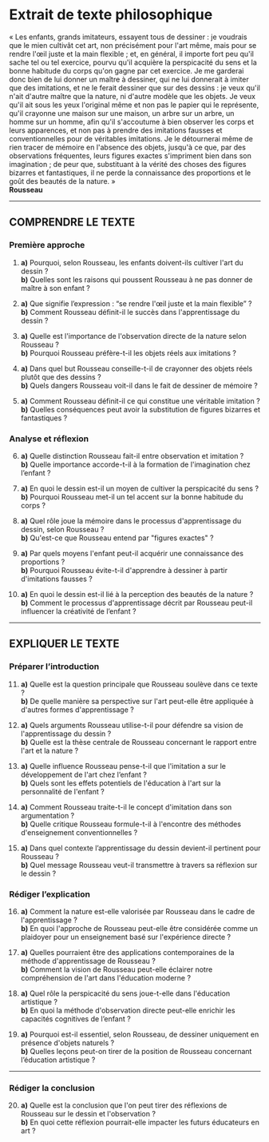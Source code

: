 # Extrait de texte philosophique

« Les enfants, grands imitateurs, essayent tous de dessiner : je voudrais que le mien cultivât cet art, non précisément pour l'art même, mais pour se rendre l'œil juste et la main flexible ; et, en général, il importe fort peu qu'il sache tel ou tel exercice, pourvu qu'il acquière la perspicacité du sens et la bonne habitude du corps qu'on gagne par cet exercice. Je me garderai donc bien de lui donner un maître à dessiner, qui ne lui donnerait à imiter que des imitations, et ne le ferait dessiner que sur des dessins : je veux qu'il n'ait d'autre maître que la nature, ni d'autre modèle que les objets. Je veux qu'il ait sous les yeux l'original même et non pas le papier qui le représente, qu'il crayonne une maison sur une maison, un arbre sur un arbre, un homme sur un homme, afin qu'il s'accoutume à bien observer les corps et leurs apparences, et non pas à prendre des imitations fausses et conventionnelles pour de véritables imitations. Je le détournerai même de rien tracer de mémoire en l'absence des objets, jusqu'à ce que, par des observations fréquentes, leurs figures exactes s'impriment bien dans son imagination ; de peur que, substituant à la vérité des choses des figures bizarres et fantastiques, il ne perde la connaissance des proportions et le goût des beautés de la nature. »  
**Rousseau**

---

## COMPRENDRE LE TEXTE

### Première approche

1. **a)** Pourquoi, selon Rousseau, les enfants doivent-ils cultiver l'art du dessin ?  
   **b)** Quelles sont les raisons qui poussent Rousseau à ne pas donner de maître à son enfant ?

2. **a)** Que signifie l’expression : “se rendre l'œil juste et la main flexible” ?  
   **b)** Comment Rousseau définit-il le succès dans l'apprentissage du dessin ?

3. **a)** Quelle est l'importance de l'observation directe de la nature selon Rousseau ?  
   **b)** Pourquoi Rousseau préfère-t-il les objets réels aux imitations ?

4. **a)** Dans quel but Rousseau conseille-t-il de crayonner des objets réels plutôt que des dessins ?  
   **b)** Quels dangers Rousseau voit-il dans le fait de dessiner de mémoire ?

5. **a)** Comment Rousseau définit-il ce qui constitue une véritable imitation ?  
   **b)** Quelles conséquences peut avoir la substitution de figures bizarres et fantastiques ?

### Analyse et réflexion

6. **a)** Quelle distinction Rousseau fait-il entre observation et imitation ?  
   **b)** Quelle importance accorde-t-il à la formation de l'imagination chez l’enfant ?

7. **a)** En quoi le dessin est-il un moyen de cultiver la perspicacité du sens ?  
   **b)** Pourquoi Rousseau met-il un tel accent sur la bonne habitude du corps ?

8. **a)** Quel rôle joue la mémoire dans le processus d'apprentissage du dessin, selon Rousseau ?  
   **b)** Qu'est-ce que Rousseau entend par "figures exactes" ?

9. **a)** Par quels moyens l'enfant peut-il acquérir une connaissance des proportions ?  
   **b)** Pourquoi Rousseau évite-t-il d'apprendre à dessiner à partir d'imitations fausses ?

10. **a)** En quoi le dessin est-il lié à la perception des beautés de la nature ?  
    **b)** Comment le processus d'apprentissage décrit par Rousseau peut-il influencer la créativité de l’enfant ?

---

## EXPLIQUER LE TEXTE

### Préparer l’introduction

11. **a)** Quelle est la question principale que Rousseau soulève dans ce texte ?  
    **b)** De quelle manière sa perspective sur l'art peut-elle être appliquée à d'autres formes d'apprentissage ?

12. **a)** Quels arguments Rousseau utilise-t-il pour défendre sa vision de l'apprentissage du dessin ?  
    **b)** Quelle est la thèse centrale de Rousseau concernant le rapport entre l'art et la nature ?

13. **a)** Quelle influence Rousseau pense-t-il que l'imitation a sur le développement de l'art chez l’enfant ?  
    **b)** Quels sont les effets potentiels de l'éducation à l'art sur la personnalité de l'enfant ?

14. **a)** Comment Rousseau traite-t-il le concept d'imitation dans son argumentation ?  
    **b)** Quelle critique Rousseau formule-t-il à l'encontre des méthodes d'enseignement conventionnelles ?

15. **a)** Dans quel contexte l’apprentissage du dessin devient-il pertinent pour Rousseau ?  
    **b)** Quel message Rousseau veut-il transmettre à travers sa réflexion sur le dessin ?

### Rédiger l’explication

16. **a)** Comment la nature est-elle valorisée par Rousseau dans le cadre de l'apprentissage ?  
    **b)** En quoi l'approche de Rousseau peut-elle être considérée comme un plaidoyer pour un enseignement basé sur l'expérience directe ?

17. **a)** Quelles pourraient être des applications contemporaines de la méthode d'apprentissage de Rousseau ?  
    **b)** Comment la vision de Rousseau peut-elle éclairer notre compréhension de l'art dans l'éducation moderne ?

18. **a)** Quel rôle la perspicacité du sens joue-t-elle dans l'éducation artistique ?  
    **b)** En quoi la méthode d'observation directe peut-elle enrichir les capacités cognitives de l’enfant ?

19. **a)** Pourquoi est-il essentiel, selon Rousseau, de dessiner uniquement en présence d'objets naturels ?  
    **b)** Quelles leçons peut-on tirer de la position de Rousseau concernant l’éducation artistique ?

---

### Rédiger la conclusion

20. **a)** Quelle est la conclusion que l'on peut tirer des réflexions de Rousseau sur le dessin et l'observation ?  
    **b)** En quoi cette réflexion pourrait-elle impacter les futurs éducateurs en art ?